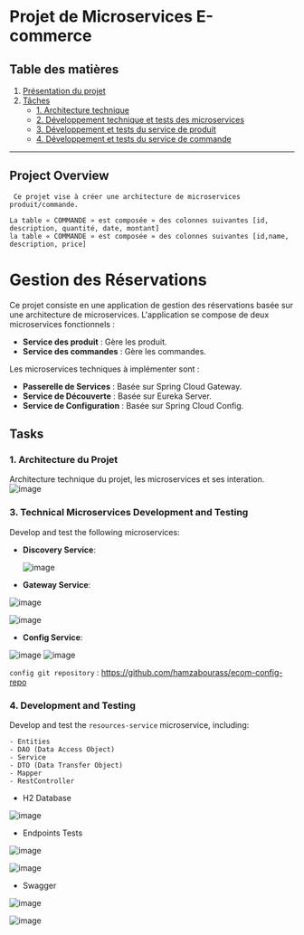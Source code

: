 # Projet de Microservices E-commerce

## Table des matières
1. [Présentation du projet](#présentation-du-projet)
2. [Tâches](#tâches)
   - [1. Architecture technique](#1-architecture-technique)
   - [2. Développement technique et tests des microservices](#2-développement-technique-et-tests-des-microservices)
   - [3. Développement et tests du service de produit](#3-développement-et-tests-du-service-de-ressources)
   - [4. Développement et tests du service de commande](#4-développement-et-tests-du-service-de-réservation)

---
## Project Overview

```
 Ce projet vise à créer une architecture de microservices produit/commande.

La table « COMMANDE » est composée » des colonnes suivantes [id, 
description, quantité, date, montant]
la table « COMMANDE » est composée » des colonnes suivantes [id,name,
description, price]
```
# Gestion des Réservations

Ce projet consiste en une application de gestion des réservations basée sur une architecture de microservices. L'application se compose de deux microservices fonctionnels :

- **Service des produit** : Gère les produit.
- **Service des commandes** : Gère les commandes.

Les microservices techniques à implémenter sont :

- **Passerelle de Services** : Basée sur Spring Cloud Gateway.
- **Service de Découverte** : Basée sur Eureka Server.
- **Service de Configuration** : Basée sur Spring Cloud Config.
## Tasks

### 1. Architecture du Projet

Architecture technique du projet, les microservices et ses interation.
![image](https://github.com/hamzabourass/DEVOIR-N-1-Module-JEE/assets/105117343/571fee24-4f40-4ba3-acec-e6003cce6335)
### 3. Technical Microservices Development and Testing

Develop and test the following microservices:

- **Discovery Service**:

  ![image](https://github.com/hamzabourass/DEVOIR-N-1-Module-JEE/assets/105117343/5071c6aa-19de-44cb-981c-a01ddddbe2f4)


- **Gateway Service**:

![image](https://github.com/hamzabourass/DEVOIR-N-1-Module-JEE/assets/105117343/cd13ccb9-c803-40cb-84b1-d560348bd098)

![image](https://github.com/hamzabourass/DEVOIR-N-1-Module-JEE/assets/105117343/875abaca-0e2a-4421-968c-2f31abc10cfd)

  
- **Config Service**:

![image](https://github.com/hamzabourass/DEVOIR-N-1-Module-JEE/assets/105117343/e09f4d1f-5ce0-4225-b203-fb4b1edb3eff) ![image](https://github.com/hamzabourass/DEVOIR-N-1-Module-JEE/assets/105117343/5166fb4c-88a8-4329-a7a7-a8838de325eb)



`config git repository` : https://github.com/hamzabourass/ecom-config-repo

### 4. Development and Testing

Develop and test the `resources-service` microservice, including:

```
- Entities
- DAO (Data Access Object)
- Service
- DTO (Data Transfer Object)
- Mapper
- RestController
```

* H2 Database
  
![image](https://github.com/hamzabourass/DEVOIR-N-1-Module-JEE/assets/105117343/a3bc142d-e720-4fb3-bc4b-e67ea82eff5c)

* Endpoints Tests
  
![image](https://github.com/hamzabourass/DEVOIR-N-1-Module-JEE/assets/105117343/97dce648-dacb-4b77-8f6d-0557eb825b44)

![image](https://github.com/hamzabourass/DEVOIR-N-1-Module-JEE/assets/105117343/6a141c3e-9a83-419b-8b10-512055e9bcc7)

* Swagger

![image](https://github.com/hamzabourass/DEVOIR-N-1-Module-JEE/assets/105117343/c74ea983-c2f3-460c-a2a5-63cdec811f15)

![image](https://github.com/hamzabourass/DEVOIR-N-1-Module-JEE/assets/105117343/d95dfdda-7d2e-47ca-9b4a-fa1c99d9d31e)



